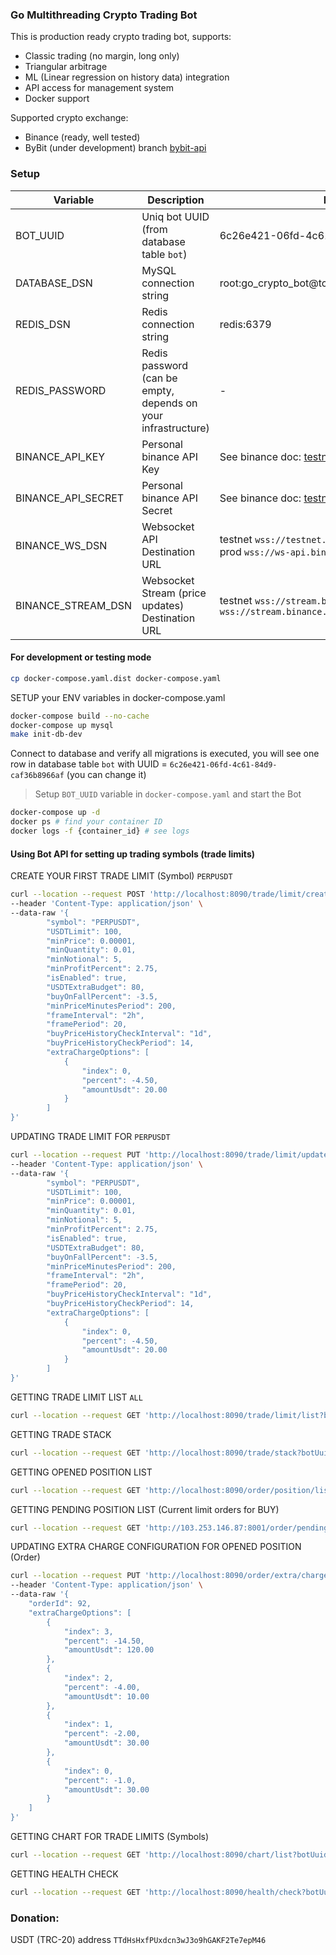 ### Go Multithreading Crypto Trading Bot

This is production ready crypto trading bot, supports:
- Classic trading (no margin, long only)
- Triangular arbitrage
- ML (Linear regression on history data) integration
- API access for management system
- Docker support

Supported crypto exchange:
- Binance (ready, well tested)
- ByBit (under development) branch [bybit-api](https://github.com/AndreyMashukov/go-crypto-bot/tree/bybit-api)

### Setup 
| Variable  | Description                                                   | Example                                                                                                                                                    |
|-----------|---------------------------------------------------------------|------------------------------------------------------------------------------------------------------------------------------------------------------------|
| BOT_UUID  | Uniq bot UUID (from database table `bot`)                     | 6c26e421-06fd-4c61-84d9-caf36b8966af                                                                                                                       |
| DATABASE_DSN  | MySQL connection string                                       | root:go_crypto_bot@tcp(mysql:3306)/go_crypto_bot                                                                                                           |
| REDIS_DSN  | Redis connection string                                       | redis:6379                                                                                                                                                 |
| REDIS_PASSWORD  | Redis password (can be empty, depends on your infrastructure) | -                                                                                                                                                          |
| BINANCE_API_KEY  | Personal binance API Key                                      | See binance doc: [testnet](https://testnet.binance.vision/), [prod](https://www.binance.com/en/support/faq/how-to-create-api-keys-on-binance-360002502072) |
| BINANCE_API_SECRET  | Personal binance API Secret                                   | See binance doc: [testnet](https://testnet.binance.vision/), [prod](https://www.binance.com/en/support/faq/how-to-create-api-keys-on-binance-360002502072) |
| BINANCE_WS_DSN  | Websocket API Destination URL                                 | testnet `wss://testnet.binance.vision/ws-api/v3` prod `wss://ws-api.binance.com:443/ws-api/v3`                                                             |
| BINANCE_STREAM_DSN  | Websocket Stream (price updates) Destination URL              | testnet `wss://stream.binance.com` prod `wss://stream.binance.com`                                                                                         |

#### For development or testing mode
```bash
cp docker-compose.yaml.dist docker-compose.yaml
```
SETUP your ENV variables in docker-compose.yaml
```bash
docker-compose build --no-cache
docker-compose up mysql
make init-db-dev
```
Connect to database and verify all migrations is executed, you will see one row in database table `bot` with UUID = `6c26e421-06fd-4c61-84d9-caf36b8966af` (you can change it)
> Setup `BOT_UUID` variable in `docker-compose.yaml` and start the Bot
```bash
docker-compose up -d 
docker ps # find your container ID
docker logs -f {container_id} # see logs
```

#### Using Bot API for setting up trading symbols (trade limits) 
CREATE YOUR FIRST TRADE LIMIT (Symbol) `PERPUSDT`
```bash
curl --location --request POST 'http://localhost:8090/trade/limit/create?botUuid={BOT_UUID}' \
--header 'Content-Type: application/json' \
--data-raw '{
        "symbol": "PERPUSDT",
        "USDTLimit": 100,
        "minPrice": 0.00001,
        "minQuantity": 0.01,
        "minNotional": 5,
        "minProfitPercent": 2.75,
        "isEnabled": true,
        "USDTExtraBudget": 80,
        "buyOnFallPercent": -3.5,
        "minPriceMinutesPeriod": 200,
        "frameInterval": "2h",
        "framePeriod": 20,
        "buyPriceHistoryCheckInterval": "1d",
        "buyPriceHistoryCheckPeriod": 14,
        "extraChargeOptions": [
            {
                "index": 0,
                "percent": -4.50,
                "amountUsdt": 20.00
            }
        ]
}'
```
UPDATING TRADE LIMIT FOR `PERPUSDT`
```bash
curl --location --request PUT 'http://localhost:8090/trade/limit/update?botUuid={BOT_UUID}' \
--header 'Content-Type: application/json' \
--data-raw '{
        "symbol": "PERPUSDT",
        "USDTLimit": 100,
        "minPrice": 0.00001,
        "minQuantity": 0.01,
        "minNotional": 5,
        "minProfitPercent": 2.75,
        "isEnabled": true,
        "USDTExtraBudget": 80,
        "buyOnFallPercent": -3.5,
        "minPriceMinutesPeriod": 200,
        "frameInterval": "2h",
        "framePeriod": 20,
        "buyPriceHistoryCheckInterval": "1d",
        "buyPriceHistoryCheckPeriod": 14,
        "extraChargeOptions": [
            {
                "index": 0,
                "percent": -4.50,
                "amountUsdt": 20.00
            }
        ]
}'
```
GETTING TRADE LIMIT LIST `ALL`
```bash
curl --location --request GET 'http://localhost:8090/trade/limit/list?botUuid={BOT_UUID}'
```
GETTING TRADE STACK
```bash
curl --location --request GET 'http://localhost:8090/trade/stack?botUuid={BOT_UUID}'
```
GETTING OPENED POSITION LIST
```bash
curl --location --request GET 'http://localhost:8090/order/position/list?botUuid={BOT_UUID}'
```
GETTING PENDING POSITION LIST (Current limit orders for BUY)
```bash
curl --location --request GET 'http://103.253.146.87:8001/order/pending/list?botUuid={BOT_UUID}'
```
UPDATING EXTRA CHARGE CONFIGURATION FOR OPENED POSITION (Order)
```bash
curl --location --request PUT 'http://localhost:8090/order/extra/charge/update?botUuid={BOT_UUID}' \
--header 'Content-Type: application/json' \
--data-raw '{
    "orderId": 92,
    "extraChargeOptions": [
        {
            "index": 3,
            "percent": -14.50,
            "amountUsdt": 120.00
        },
        {
            "index": 2,
            "percent": -4.00,
            "amountUsdt": 10.00
        },
        {
            "index": 1,
            "percent": -2.00,
            "amountUsdt": 30.00
        },
        {
            "index": 0,
            "percent": -1.0,
            "amountUsdt": 30.00
        }
    ]
}'
```
GETTING CHART FOR TRADE LIMITS (Symbols)
```bash
curl --location --request GET 'http://localhost:8090/chart/list?botUuid={BOT_UUID}'
```
GETTING HEALTH CHECK
```bash
curl --location --request GET 'http://localhost:8090/health/check?botUuid={BOT_UUID}'
```
#### 

### Donation:
USDT (TRC-20) address `TTdHsHxfPUxdcn3wJ3o9hGAKF2Te7epM46`
